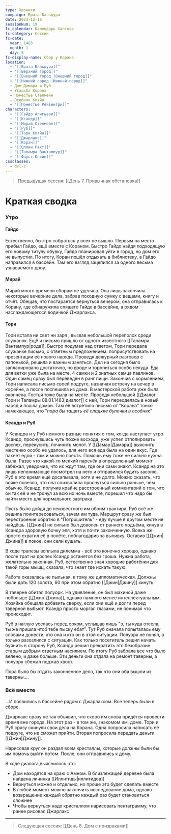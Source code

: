 ```yaml
---
type: Хроники
compaign: Врата Бальдура
date: 2023-12-16
sessionNum: 19
fc_calendar: Календарь Хаптоса
fc-category: Сессии
fc-date:
  year: 1483
  month: 1
  day: 8
fc-display-name: Сбор у Корана
location:
  - "[[Врата Бальдура]]"
  - "[[Верхний город]]"
  - "[[Внешний город |Внешний город]]"
  - "[[Нижний город |Нижний город]]"
  - Дом Дамара и Руб
  - Усадьба Корана
  - Поместье Стелмейн
  - Особняк Кляйн
  - "[[Поместье Рейвентри]]"
characters:
  - "[[Гайдо Алигьери]]"
  - "[[Ксандр]]"
  - "[[Мирай Стелмейн]]"
  - "[[Руб]]"
  - "[[Тори Кляйн]]"
  - "[[Джарлакс]]"
  - "[[Коран]]"
  - "[[Оллин Рахт]]"
  - "[[Таламра Вантампур]]"
  - "[[Фауст Кляйн]]"
cssclasses:
  - dvl-c
---
```


> Предыдущая сессия: [[День 7. Привычная обстановка]] 


# Краткая сводка

### Утро 
#### Гайдо 
Естественно, быстро собраться у всех не вышло. 
Первым на место прибыл Гайдо, ещё вместе с Кораном. Быстро Гайдо найдя подходящую его новому титулу обувку, Гайдо планировал уйти в город, но дом его не выпустил. По итогу, Коран пошёл отдыхать в библиотеку, а Гайдо направился в бассейн. Там его взгляд зацепился за одного весьма узнаваемого дроу.

#### Мирай
Мирай много времени сборам не уделяла. Она лишь закончила некоторые вечерние дела, забрав походную сумку с вещами, книгу и отчёт. Обещав, что постарается вернуться вечером, она отправилась к Корану, где обнаружила спящего Гайдо в бассейне, а рядом наслаждающегося водичкой Джарлакса.

#### Тори
Тори встала ни свет ни заря , вызвав небольшой переполох среди служанок. Ещё и письмо пришло от одного известного [[Таламра Вантампур|рода]]. Быстро подумав над ответом, Тори передала служанке письмо, с ответным предложением: поприсутствовать на презентации её нового наряда.
Проведя дежурный разговор с папонькой, решила и важным заняться. Дел на сегодня было запланировано достаточно, но вроде и торопиться особо некуда. 
Еда для ветки уже была на месте. 4 самки и 2 знатных самца павлинов. Один самец сразу был переведён в ранг пищи. 
Закончив с кормлением, Тори написала письмо своей подруге, назначая встречу на вечер в кофейне, а после поспешила из дома.
В мастерской работа уже была окончена. Гостья тоже была на месте. Проведя небольшой [[Диалог Тори и Таламры 08.01.1483|диалог]] с ней, Тори переоделась в новый наряд и пошла домой. Там её встретило письмо от "Корана" тонко намекающее, что "*пора бы тащить её сладкие булочки в особняк*"

#### Ксандр и Руб
У Ксандра и у Руб немного разные понятия о том, когда наступает утро. Ксандр, проснувшись чуть позже восхода, уже успел отполировать доспех, перекусить, починить молот. У [[Дамар|Дамара]] выяснить местечко особо не удалось, для него вся еда была на один вкус. Где пахнет едой - там и можно поесть. Помощь ему тоже не сильно нужна была. Разве что какой-то мелкий паренёк в определенный момент забежал, уведомив, что их ждут там, где они сами знают. Ксандр на это лишь непонимающе посмотрел на него и отправился будить засоню.
Руб в это время ещё досапывала, хотя и не долго. Можно сказать, что вояке повезло, что она соизволила проснуться сильно раньше, чем обычно. Ксандр, получив крайне расстроенный комментарий о том, что он так её и не тронул за всю их ночь вместе, порешил что надо бы найти место для нормального завтрака. 

Пусть было дойдя до неизвестного им обоим трактира, Руб всё же решила поинтересоваться, зачем им туда. Маршрут сразу же был перестроение обратно в "Потрошитель" - еду лучше в другом месте не найдёшь. [[Джин]] не сильно был доволен от раннего подъёма, кинув в Ксандра здоровую бочку эля, хотя и почти законченную. Вояка же просто схватил её в полёте, поблагодарив за выпивку. Оставив [[Джин|Джина]] в покое, они сели кушать. 

В ходе трапезы всплыла дилемма - всё это конечно хорошо, однако после трат на доспех Ксандр останется без гроша. Нужна работа, желательно законная. Руб, естественно зная хорошие работёнки для такой горы мышц, сказала, что знает где искать такую.

Работа оказалась не пыльная, к тому же дипломатическая. Должны были дать 120 золота, 60 при этом обратно [[Джин|Джину]] кинуть. 

В таверне обитал полуорк. На удивление, он был махиной даже побольше [[Джин|Джина]], однако намного менее интеллектуальным. Хозяйка обещала добавить сверху, если они ещё и долги перед таверной выбьют. Ксандр просто моргал глазами, не понимая что происходит. 

Руб в наглую уселась перед орком, услышав лишь "э, ты куда отсела, ты же пришла чтоб тебе пыску ебат". Тут Руб сначала попыталась ему словами донести, кто она и кто он в этой ситуации. Полуорк не понял, а только разозлился с ситуации. Как только посетитель решил начать буянить в сторону Руб, Ксандр решил прекратить это безобразие старым добрым ответным насилием. По итогу Руб забрала все что было велено, и даже больше. Эти деньги она отдала на ремонт таверны, а полуорк сбежал поджав хвост.

Пора было бы отдать законченное дело, так что они оба вышли из таверны....

### Всё вместе 

...И появились в бассейне рядом с Джарлаксом. Все теперь были в сборе. 

Джарлакс сразу не тая объявил, что скоро им снова придётся провести время вне города. На этот раз - в том же, знакомом им, доме. Тори и Руб сразу скинули свои дела на Корана. Одна попросила написать её подруге, что не сможет прийти. Вторая попросила передать деньги [[Джин|Джину]].

Нарисовав круг он раздал всем кристаллы, которые должны были бы им помочь выйти потом. После, они отправились к дому.

В ходе диалога,выяснилось что:
- Дом находятся на краю с Амном. В близлежащей деревне была найдена личинка [[Иллитиды|иллитидов]]
- Вернуться можно и отдельно, но проще это будет сделать вместе
- В любой момент можно закончить исследование дома, однако возвращение каждый обратно каждый раз будет становиться сложнее
- Чтобы вернуться надо кристаллом нарисовать пентаграмму, что ранее рисовал Джарлакс 


---
>Следующая сессия: [[День 8. Дом с призраками]] 